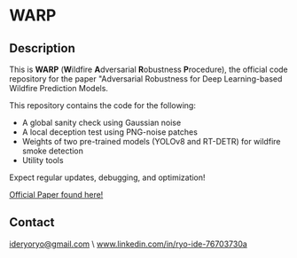 # WARP

## Description
This is **WARP** (**W**ildfire **A**dversarial **R**obustness **P**rocedure),
the official code repository for the paper "Adversarial Robustness for Deep Learning-based Wildfire
Prediction Models.

This repository contains the code for the following:

- A global sanity check using Gaussian noise
- A local deception test using PNG-noise patches
- Weights of two pre-trained models
  (YOLOv8 and RT-DETR) for wildfire smoke detection
- Utility tools

Expect regular updates, debugging, and optimization!

[Official Paper found here!](https://drive.google.com/file/d/1zwM2MbqPu5_rQvzX__4KDXSzX3peFrXt/view?usp=sharing)

## Contact
ideryoryo@gmail.com \\
www.linkedin.com/in/ryo-ide-76703730a
